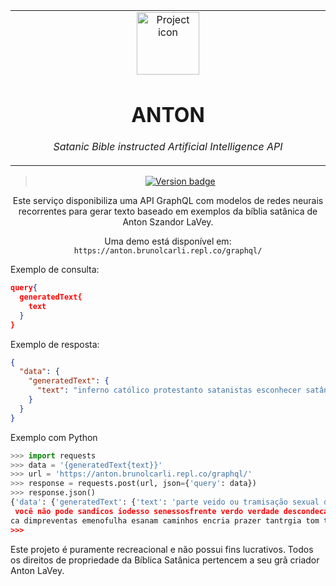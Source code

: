 <table align="center"><tr><td align="center" width="9999">

<img src="https://rlv.zcache.com.br/camiseta_t_shirt_do_retrato_de_anton_lavey-r5f62938dcec84f84ac776abf42ff0fac_k21au_307.jpg?rvtype=content" align="center" width="100" alt="Project icon">

# ANTON

*Satanic Bible instructed Artificial Intelligence API*
</td></tr>

</table>    

<div align="center">

> [![Version badge](https://img.shields.io/badge/version-0.0.1-silver.svg)]()


Este serviço disponibiliza uma API GraphQL com modelos de redes neurais recorrentes para gerar texto baseado em exemplos da bíblia satânica de Anton Szandor LaVey.

Uma demo está disponível em: `https://anton.brunolcarli.repl.co/graphql/`
</div>

Exemplo de consulta:


```json
query{
  generatedText{
    text
  }
}
```

Exemplo de resposta:

```json
{
  "data": {
    "generatedText": {
      "text": "inferno católico protestanto satanistas esconhecer satânico sente ondo terrdivedo umo pessoa feverente reques seun condado maprender ser dausadisar diveriades"
    }
  }
}
```

Exemplo com Python

```py
>>> import requests
>>> data = '{generatedText{text}}'
>>> url = 'https://anton.brunolcarli.repl.co/graphql/'
>>> response = requests.post(url, json={'query': data})
>>> response.json()
{'data': {'generatedText': {'text': 'parte veido ou tramisação sexual deriridos seus
 você não pode sandicos iodesso senessosfrente verdo verdade descondecado não setâni
ca dimpreventas emenofulha esanam caminhos encria prazer tantrgia tom temer'}}}
>>>
```

Este projeto é puramente recreacional e não possui fins lucrativos. Todos os direitos de propriedade da Bíblica Satânica pertencem a seu grã criador Anton LaVey.